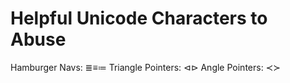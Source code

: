 Helpful Unicode Characters to Abuse
===================================

Hamburger Navs: ≣≡≔
Triangle Pointers: ⊲⊳
Angle Pointers: ≺≻

